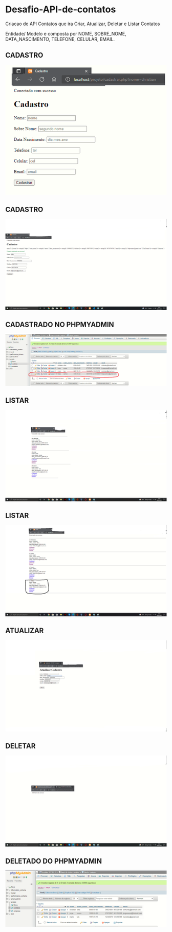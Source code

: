 # Desafio-API-de-contatos

Criacao de API Contatos que ira Criar, Atualizar, Deletar e Listar Contatos 

Entidade/ Modelo e composta por NOME, SOBRE_NOME, DATA_NASCIMENTO, TELEFONE, CELULAR, EMAIL.

## CADASTRO 
![PORTIFOLIO](https://github.com/chrnah/Desafio-API-de-contatos/blob/main/cadastro.png)

## CADASTRO
![PORTIFOLIO](https://github.com/chrnah/Desafio-API-de-contatos/blob/main/cadastro1.png)

## CADASTRADO NO PHPMYADMIN
![PORTIFOLIO](https://github.com/chrnah/Desafio-API-de-contatos/blob/main/cadastro2.png)

## LISTAR
![PORTIFOLIO](https://github.com/chrnah/Desafio-API-de-contatos/blob/main/cadastro3.png)

## LISTAR
![PORTIFOLIO](https://github.com/chrnah/Desafio-API-de-contatos/blob/main/cadastro4.png)

## ATUALIZAR
![PORTIFOLIO](https://github.com/chrnah/Desafio-API-de-contatos/blob/main/atualizando%20cadastro.png)

## DELETAR
![PORTIFOLIO](https://github.com/chrnah/Desafio-API-de-contatos/blob/main/cadastro5.png)

## DELETADO DO PHPMYADMIN
![PORTIFOLIO](https://github.com/chrnah/Desafio-API-de-contatos/blob/main/cadastro6.png)
